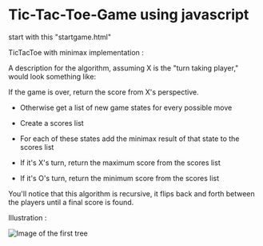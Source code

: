 # Tic-Tac-Toe-Game using javascript
start with this "startgame.html"

TicTacToe with minimax implementation :

A description for the algorithm, assuming X is the "turn taking player," would look something like:

If the game is over, return the score from X's perspective.

- Otherwise get a list of new game states for every possible move

- Create a scores list

- For each of these states add the minimax result of that state to the scores list

- If it's X's turn, return the maximum score from the scores list

- If it's O's turn, return the minimum score from the scores list

You'll notice that this algorithm is recursive, it flips back and forth between the players until a final score is found.

Illustration : 

![Image of the first tree]( https://images.squarespace-cdn.com/content/v1/5a0c6978bff2001ef7581170/1513544600041-LK94ONS0M8TSFUFCPPNB/ke17ZwdGBToddI8pDm48kM0UFzSX-GmXGE6uzfQKFGcUqsxRUqqbr1mOJYKfIPR7LoDQ9mXPOjoJoqy81S2I8N_N4V1vUb5AoIIIbLZhVYxCRW4BPu10St3TBAUQYVKcNGYpWN1nf4nUUVDcP3FLfN51GxsaWT80qRWhr6f2ozjeHnMLFnDWbx-N21Y6qvac/full-minimax-move-tree.png?format=1500w)
